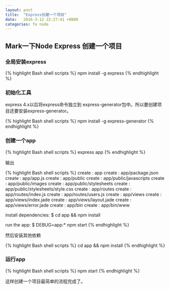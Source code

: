 ```yaml
---
layout: post
title:  "Express创建一个项目"
date:   2016-3-12 22:27:41 +0800
categories: fe node
---
```


## Mark一下Node Express 创建一个项目

<!--more-->

### 全局安装express

{% highlight Bash shell scripts %}
npm install -g express
{% endhighlight %}

### 初始化工具

express 4.x以后将express命令独立到 express-generator包中。所以要创建项目还要安装express-generator。

{% highlight Bash shell scripts %}
npm install -g express-generator
{% endhighlight %}

### 创建一个app

{% highlight Bash shell scripts %}
express app
{% endhighlight %}

输出

{% highlight Bash shell scripts %}
   create : app
   create : app/package.json
   create : app/app.js
   create : app/public
   create : app/public/javascripts
   create : app/public/images
   create : app/public/stylesheets
   create : app/public/stylesheets/style.css
   create : app/routes
   create : app/routes/index.js
   create : app/routes/users.js
   create : app/views
   create : app/views/index.jade
   create : app/views/layout.jade
   create : app/views/error.jade
   create : app/bin
   create : app/bin/www

   install dependencies:
     $ cd app && npm install

   run the app:
     $ DEBUG=app:* npm start
{% endhighlight %}

然后安装其他依赖

{% highlight Bash shell scripts %}
cd app && npm install
{% endhighlight %}

### 运行app

{% highlight Bash shell scripts %}
npm start
{% endhighlight %}

这样创建一个项目最简单的流程完成了。
